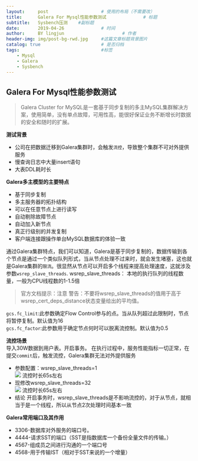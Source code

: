 ```yaml
---
layout:     post   				    # 使用的布局（不需要改）
title:      Galera For Mysql性能参数测试 				# 标题 
subtitle:   Sysbench压测    #副标题
date:       2019-04-26 				# 时间
author:     BY lingjun						# 作者
header-img: img/post-bg-rwd.jpg 	#这篇文章标题背景图片
catalog: true 						# 是否归档
tags:								#标签
    - Mysql
    - Galera
    - Sysbench
---
```


## Galera For Mysql性能参数测试

>Galera Cluster for MySQL是一套基于同步复制的多主MySQL集群解决方案，使用简单，没有单点故障，可用性高，能很好保证业务不断增长时数据的安全和随时的扩展。

**测试背景**
- 公司在把数据迁移到Galera集群时，会触发`流控`，导致整个集群不可对外提供服务
- 慢查询日志中大量insert语句
- 大表DDL耗时长

**Galera多主模型的主要特点**  
- 基于同步复制
- 多主服务器的拓扑结构
- 可以在任意节点上进行读写
- 自动剔除故障节点
- 自动加入新节点
- 真正行级别的并发复制
- 客户端连接跟操作单台MySQL数据库的体验一致

通过Galera集群特点，我们可以知道，Galera是基于同步复制的，数据传输到各个节点是通过一个类似队列形式，当从节点处理不过来时，就会发生堵塞，这也就是Galera集群的`限流`。很显然从节点可以开启多个线程来提高处理速度，这就涉及参数`wsrep_slave_threads`.
wsrep_slave_threads： 本地的执行队列的线程数量，一般为CPU线程数的1-1.5倍
>官方文档提示：注意 警告：不要将wsrep_slave_threads的值用于高于wsrep_cert_deps_distance状态变量给出的平均值。

`gcs.fc_limit`:此参数确定Flow Control参与的点。当从队列超过此限制时，节点将暂停复制。默认值为16  
`gcs.fc_factor`:此参数用于确定节点何时可以脱离流控制。默认值为0.5


**流控场景**  
导入30W数据到用户表。开启事务。
在执行过程中，服务性能指标一切正常，在提交`commit`后，触发流控，Galera集群无法对外提供服务
- 参数配置：wsrep_slave_threads=1  
![](https://i.loli.net/2019/04/29/5cc6c8f975f51.jpg)
流控时长65s左右
- 现修改wsrep_slave_threads=32  
![](https://i.loli.net/2019/04/29/5cc6cdd8963ac.jpg)
流控时长65s左右
- 结论
开启事务时，wsrep_slave_threads是不影响流控的，对于从节点，就相当于是一个线程，所以从节点2次处理时间基本一致










**Galera常用端口及其作用**
- 3306-数据库对外服务的端口号。
- 4444-请求SST的端口（SST是指数据库一个备份全量文件的传输。）
- 4567-组成员之间进行沟通的一个端口号
- 4568-用于传输IST（相对于SST来说的一个增量）

